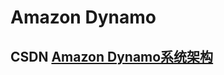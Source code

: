 # Amazon Dynamo



## CSDN [Amazon Dynamo系统架构](https://blog.csdn.net/hxpjava1/article/details/78166246)

